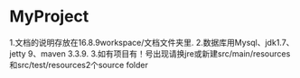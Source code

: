 # MyProject
1.文档的说明存放在16.8.9workspace/文档文件夹里.
2.数据库用Mysql、jdk1.7、jetty 9、maven 3.3.9.
3.如有项目有！号出现请换jre或新建src/main/resources和src/test/resources2个source folder
